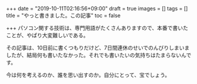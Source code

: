 +++
date = "2019-10-11T02:16:56+09:00"
draft = true
images = []
tags = []
title = "やっと書きました。この記事"
toc = false

+++
パソコン関する技術は、専門用語がたくさんありますので、本番で書いたことが、やぱり大変難しいである。

その記事は、10日前に書くつもりだけど、7日間連休のせいでのんびりしまいましたが、結局何も書いたなかった。それでも書いたいの気持ちはたまらないんです。

今は何を考えるのか、誰を思い出すのか。自分にとって、宝でしょう。